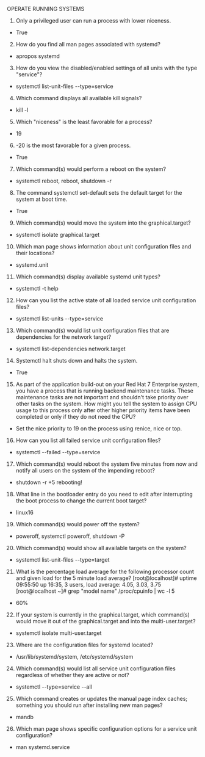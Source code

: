 OPERATE RUNNING SYSTEMS

1) Only a privileged user can run a process with lower niceness.
* True

2) How do you find all man pages associated with systemd?
* apropos systemd

3) How do you view the disabled/enabled settings of all units with the type "service"?
* systemctl list-unit-files --type=service

4) Which command displays all available kill signals?
* kill -l

5) Which "niceness" is the least favorable for a process?
* 19

6) -20 is the most favorable for a given process.
* True

7) Which command(s) would perform a reboot on the system?
* systemctl reboot, reboot, shutdown -r

8) The command systemctl set-default sets the default target for the system at boot time.
* True

9) Which command(s) would move the system into the graphical.target?
* systemctl isolate graphical.target

10) Which man page shows information about unit configuration files and their locations?
* systemd.unit

11) Which command(s) display available systemd unit types?
* systemctl -t help

12) How can you list the active state of all loaded service unit configuration files?
* systemctl list-units --type=service

13) Which command(s) would list unit configuration files that are dependencies for the network target?
* systemctl list-dependencies network.target

14) Systemctl halt shuts down and halts the system.
* True

15) As part of the application build-out on your Red Hat 7 Enterprise system, you have a process that is running backend maintenance tasks. These maintenance tasks are not important and shouldn't take priority over other tasks on the system. How might you tell the system to assign CPU usage to this process only after other higher priority items have been completed or only if they do not need the CPU?
* Set the nice priority to 19 on the process using renice, nice or top.

16) How can you list all failed service unit configuration files?
* systemctl --failed --type=service

17) Which command(s) would reboot the system five minutes from now and notify all users on the system of the impending reboot?
* shutdown -r +5 rebooting!

18) What line in the bootloader entry do you need to edit after interrupting the boot process to change the current boot target?
* linux16

19) Which command(s) would power off the system?
* poweroff, systemctl poweroff, shutdown -P

20) Which command(s) would show all available targets on the system?
* systemctl list-unit-files --type=target

21) What is the percentage load average for the following processor count and given load for the 5 minute load average?
[root@localhost]# uptime
 09:55:50 up 16:35, 3 users, load average: 4.05, 3.03, 3.75
[root@localhost ~]# grep "model name" /proc/cpuinfo | wc -l
 5
* 60%

22) If your system is currently in the graphical.target, which command(s) would move it out of the graphical.target and into the multi-user.target?
* systemctl isolate multi-user.target

23) Where are the configuration files for systemd located?
* /usr/lib/systemd/system, /etc/systemd/system

24) Which command(s) would list all service unit configuration files regardless of whether they are active or not?
* systemctl --type=service --all

25) Which command creates or updates the manual page index caches; something you should run after installing new man pages?
* mandb

26) Which man page shows specific configuration options for a service unit configuration?
* man systemd.service